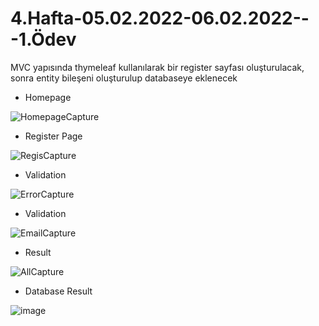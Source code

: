 # 4.Hafta-05.02.2022-06.02.2022---1.Ödev

MVC yapısında thymeleaf kullanılarak bir register sayfası oluşturulacak, sonra entity bileşeni oluşturulup databaseye
eklenecek

* Homepage

![HomepageCapture](https://user-images.githubusercontent.com/72839778/152664109-07434768-f007-4a1c-aa3b-517d5133bf10.JPG)

* Register Page

![RegisCapture](https://user-images.githubusercontent.com/72839778/152664120-279dbced-2e6c-4e1b-bc79-7476bd84dacf.JPG)

* Validation

![ErrorCapture](https://user-images.githubusercontent.com/72839778/152664124-3141702b-1ece-41f0-adea-0b7a34d98838.JPG)

* Validation

![EmailCapture](https://user-images.githubusercontent.com/72839778/152664130-78bf69fb-2016-4e08-9103-b1fb731c86f2.JPG)

* Result

![AllCapture](https://user-images.githubusercontent.com/72839778/152664134-a165e468-b34a-4d4a-85ff-7867f906632f.JPG)

* Database Result

![image](https://user-images.githubusercontent.com/72839778/152664140-3456b95c-da4b-4d84-8b22-db5873585195.png)
